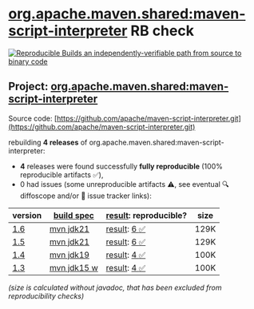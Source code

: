 [org.apache.maven.shared:maven-script-interpreter](https://central.sonatype.com/artifact/org.apache.maven.shared/maven-script-interpreter/versions) RB check
=======

[![Reproducible Builds](https://reproducible-builds.org/images/logos/rb.svg) an independently-verifiable path from source to binary code](https://reproducible-builds.org/)

## Project: [org.apache.maven.shared:maven-script-interpreter](https://central.sonatype.com/artifact/org.apache.maven.shared/maven-script-interpreter/versions)

Source code: [https://github.com/apache/maven-script-interpreter.git](https://github.com/apache/maven-script-interpreter.git)

rebuilding **4 releases** of org.apache.maven.shared:maven-script-interpreter:
- **4** releases were found successfully **fully reproducible** (100% reproducible artifacts :white_check_mark:),
- 0 had issues (some unreproducible artifacts :warning:, see eventual :mag: diffoscope and/or :memo: issue tracker links):

| version | [build spec](/BUILDSPEC.md) | [result](https://reproducible-builds.org/docs/jvm/): reproducible? | size |
| -- | --------- | ------ | -- |
| [1.6](https://central.sonatype.com/artifact/org.apache.maven.shared/maven-script-interpreter/1.6/pom) | [mvn jdk21](maven-script-interpreter-1.6.buildspec) | [result](maven-script-interpreter-1.6.buildinfo): [6 :white_check_mark: ](maven-script-interpreter-1.6.buildcompare) | 129K |
| [1.5](https://central.sonatype.com/artifact/org.apache.maven.shared/maven-script-interpreter/1.5/pom) | [mvn jdk21](maven-script-interpreter-1.5.buildspec) | [result](maven-script-interpreter-1.5.buildinfo): [6 :white_check_mark: ](maven-script-interpreter-1.5.buildcompare) | 129K |
| [1.4](https://central.sonatype.com/artifact/org.apache.maven.shared/maven-script-interpreter/1.4/pom) | [mvn jdk19](maven-script-interpreter-1.4.buildspec) | [result](maven-script-interpreter-1.4.buildinfo): [4 :white_check_mark: ](maven-script-interpreter-1.4.buildcompare) | 100K |
| [1.3](https://central.sonatype.com/artifact/org.apache.maven.shared/maven-script-interpreter/1.3/pom) | [mvn jdk15 w](maven-script-interpreter-1.3.buildspec) | [result](maven-script-interpreter-1.3.buildinfo): [4 :white_check_mark: ](maven-script-interpreter-1.3.buildcompare) | 100K |

<i>(size is calculated without javadoc, that has been excluded from reproducibility checks)</i>
